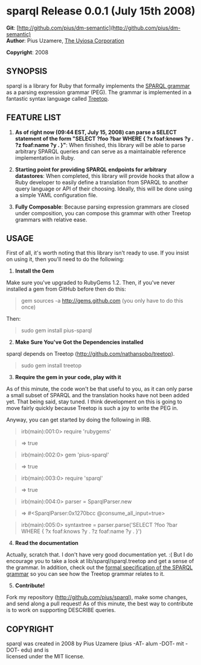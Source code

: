 sparql Release 0.0.1 (July 15th 2008) 
===================================

**Git**:  [http://github.com/pius/dm-semantic](http://github.com/pius/dm-semantic)   
**Author**:    Pius Uzamere, [The Uyiosa Corporation](http://www.uyiosa.com)

**Copyright**: 2008


SYNOPSIS
--------

sparql is a library for Ruby that formally implements the [SPARQL grammar](http://www.w3.org/TR/rdf-sparql-query/#grammar) as a parsing expression grammar (PEG).  The grammar is implemented in a fantastic syntax language called [Treetop](http://treetop.rubyforge.org).


FEATURE LIST
------------
                                                                              
1. **As of right now (09:44 EST, July 15, 2008) can parse a SELECT statement of the form "SELECT ?foo ?bar WHERE { ?x foaf:knows ?y . ?z foaf:name ?y . }"**: When finished, this library will be able to parse arbitrary SPARQL queries and can serve as a maintainable reference implementation in Ruby.

2.  **Starting point for providing SPARQL endpoints for arbitrary datastores**: When completed, this library will provide hooks that allow a Ruby developer to easily define a translation from SPARQL to another query language or API of their choosing.  Ideally, this will be done using a simple YAML configuration file.

3. **Fully Composable**: Because parsing expression grammars are closed under composition, you can compose this grammar with other Treetop grammars with relative ease.

USAGE
-----

First of all, it's worth noting that this library isn't ready to use.  If you insist on using it, then you'll need to do the following:

1. **Install the Gem**

Make sure you've upgraded to RubyGems 1.2.  Then, if you've never installed a gem from GitHub before then do this:

  > gem sources -a http://gems.github.com (you only have to do this once)

Then:

  > sudo gem install pius-sparql

2. **Make Sure You've Got the Dependencies installed**

sparql depends on Treetop (http://github.com/nathansobo/treetop).

  > sudo gem install treetop

3. **Require the gem in your code, play with it**

As of this minute, the code won't be that useful to you, as it can only parse a small subset of SPARQL and the translation hooks have not been added yet.  That being said, stay tuned.  I think development on this is going to move fairly quickly because Treetop is such a joy to write the PEG in.

Anyway, you can get started by doing the following in IRB.

  > irb(main):001:0> require 'rubygems'

  > => true

  > irb(main):002:0> gem 'pius-sparql'

  > => true

  > irb(main):003:0> require 'sparql'

  > => true

  > irb(main):004:0> parser = SparqlParser.new

  > => #<SparqlParser:0x1270bcc @consume_all_input=true>

  > irb(main):005:0> syntaxtree = parser.parse('SELECT ?foo ?bar WHERE { ?x foaf:knows ?y . ?z foaf:name ?y . }')


4. **Read the documentation**

Actually, scratch that.  I don't have very good documentation yet.  :(  But I do encourage you to take a look at lib/sparql/sparql.treetop and get a sense of the grammar.  In addition, check out the [formal specification of the SPARQL grammar](http://www.w3.org/TR/rdf-sparql-query/#grammar) so you can see how the Treetop grammar relates to it.

5. **Contribute!**

Fork my repository (http://github.com/pius/sparql), make some changes, and send along a pull request!  As of this minute, the best way to contribute is to work on supporting DESCRIBE queries.
                                                                              

COPYRIGHT
---------                                                                 

sparql was created in 2008 by Pius Uzamere (pius -AT- alum -DOT- mit -DOT- edu) and is    
licensed under the MIT license.
